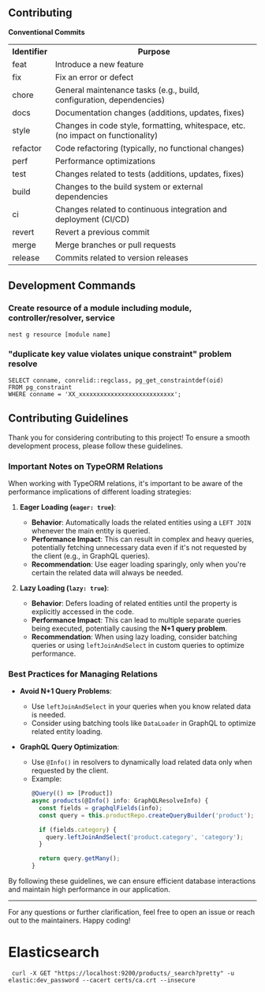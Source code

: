 ## Contributing


**Conventional Commits**
<table>
  <tr>
    <th>Identifier</th>
    <th>Purpose</th>
  </tr>
  <tr>
    <td>feat</td>
    <td>Introduce a new feature</td>
  </tr>
  <tr>
    <td>fix</td>
    <td>Fix an error or defect</td>
  </tr>
  <tr>
    <td>chore</td>
    <td>General maintenance tasks (e.g., build, configuration, dependencies)</td>
  </tr>
  <tr>
    <td>docs</td>
    <td>Documentation changes (additions, updates, fixes)</td>
  </tr>
  <tr>
    <td>style</td>
    <td>Changes in code style, formatting, whitespace, etc. (no impact on functionality)</td>
  </tr>
  <tr>
    <td>refactor</td>
    <td>Code refactoring (typically, no functional changes)</td>
  </tr>
  <tr>
    <td>perf</td>
    <td>Performance optimizations</td>
  </tr>
  <tr>
    <td>test</td>
    <td>Changes related to tests (additions, updates, fixes)</td>
  </tr>
  <tr>
    <td>build</td>
    <td>Changes to the build system or external dependencies</td>
  </tr>
  <tr>
    <td>ci</td>
    <td>Changes related to continuous integration and deployment (CI/CD)</td>
  </tr>
  <tr>
    <td>revert</td>
    <td>Revert a previous commit</td>
  </tr>
  <tr>
    <td>merge</td>
    <td>Merge branches or pull requests</td>
  </tr>
  <tr>
    <td>release</td>
    <td>Commits related to version releases</td>
  </tr>
</table>

## Development Commands

### Create resource of a module including module, controller/resolver, service
```shell
nest g resource [module name]
```

### "duplicate key value violates unique constraint" problem resolve
```
SELECT conname, conrelid::regclass, pg_get_constraintdef(oid)
FROM pg_constraint
WHERE conname = 'XX_xxxxxxxxxxxxxxxxxxxxxxxxxxx';
```



## Contributing Guidelines

Thank you for considering contributing to this project! To ensure a smooth development process, please follow these guidelines.

### Important Notes on TypeORM Relations

When working with TypeORM relations, it's important to be aware of the performance implications of different loading strategies:

1. **Eager Loading (`eager: true`)**:
    - **Behavior**: Automatically loads the related entities using a `LEFT JOIN` whenever the main entity is queried.
    - **Performance Impact**: This can result in complex and heavy queries, potentially fetching unnecessary data even if it's not requested by the client (e.g., in GraphQL queries).
    - **Recommendation**: Use eager loading sparingly, only when you're certain the related data will always be needed.

2. **Lazy Loading (`lazy: true`)**:
    - **Behavior**: Defers loading of related entities until the property is explicitly accessed in the code.
    - **Performance Impact**: This can lead to multiple separate queries being executed, potentially causing the **N+1 query problem**.
    - **Recommendation**: When using lazy loading, consider batching queries or using `leftJoinAndSelect` in custom queries to optimize performance.

### Best Practices for Managing Relations

- **Avoid N+1 Query Problems**:
    - Use `leftJoinAndSelect` in your queries when you know related data is needed.
    - Consider using batching tools like `DataLoader` in GraphQL to optimize related entity loading.

- **GraphQL Query Optimization**:
    - Use `@Info()` in resolvers to dynamically load related data only when requested by the client.
    - Example:
      ```typescript
      @Query(() => [Product])
      async products(@Info() info: GraphQLResolveInfo) {
        const fields = graphqlFields(info);
        const query = this.productRepo.createQueryBuilder('product');
  
        if (fields.category) {
          query.leftJoinAndSelect('product.category', 'category');
        }
  
        return query.getMany();
      }
      ```

By following these guidelines, we can ensure efficient database interactions and maintain high performance in our application.

---

For any questions or further clarification, feel free to open an issue or reach out to the maintainers. Happy coding!


# Elasticsearch

```shell
 curl -X GET "https://localhost:9200/products/_search?pretty" -u elastic:dev_password --cacert certs/ca.crt --insecure
```
